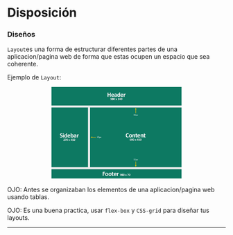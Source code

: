 # Disposición
### Diseños
`Layout`es una forma de estructurar diferentes partes de una aplicacion/pagina web de forma que estas ocupen un espacio que sea coherente. 

Ejemplo de `Layout`:

<p align="center">
  <img src="imagenes/grafico7.jpg" width="300">
</p>

OJO: Antes se organizaban los elementos de una aplicacion/pagina web usando tablas.

OJO: Es una buena practica, usar `flex-box` y `CSS-grid` para diseñar tus layouts.

---

###